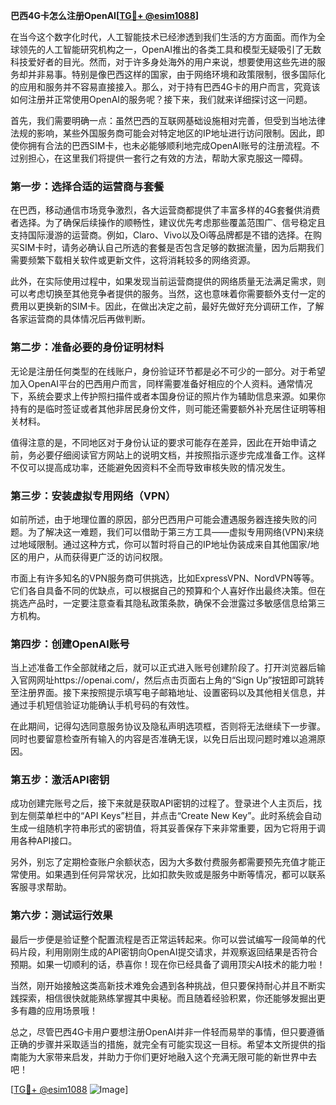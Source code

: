 **巴西4G卡怎么注册OpenAI[[TG💪+ @esim1088](https://t.me/s/esim1088)]**

在当今这个数字化时代，人工智能技术已经渗透到我们生活的方方面面。而作为全球领先的人工智能研究机构之一，OpenAI推出的各类工具和模型无疑吸引了无数科技爱好者的目光。然而，对于许多身处海外的用户来说，想要使用这些先进的服务却并非易事。特别是像巴西这样的国家，由于网络环境和政策限制，很多国际化的应用和服务并不容易直接接入。那么，对于持有巴西4G卡的用户而言，究竟该如何注册并正常使用OpenAI的服务呢？接下来，我们就来详细探讨这一问题。

首先，我们需要明确一点：虽然巴西的互联网基础设施相对完善，但受到当地法律法规的影响，某些外国服务商可能会对特定地区的IP地址进行访问限制。因此，即使你拥有合法的巴西SIM卡，也未必能够顺利地完成OpenAI账号的注册流程。不过别担心，在这里我们将提供一套行之有效的方法，帮助大家克服这一障碍。

### 第一步：选择合适的运营商与套餐

在巴西，移动通信市场竞争激烈，各大运营商都提供了丰富多样的4G套餐供消费者选择。为了确保后续操作的顺畅性，建议优先考虑那些覆盖范围广、信号稳定且支持国际漫游的运营商。例如，Claro、Vivo以及Oi等品牌都是不错的选择。在购买SIM卡时，请务必确认自己所选的套餐是否包含足够的数据流量，因为后期我们需要频繁下载相关软件或更新文件，这将消耗较多的网络资源。

此外，在实际使用过程中，如果发现当前运营商提供的网络质量无法满足需求，则可以考虑切换至其他竞争者提供的服务。当然，这也意味着你需要额外支付一定的费用以更换新的SIM卡。因此，在做出决定之前，最好先做好充分调研工作，了解各家运营商的具体情况后再做判断。

### 第二步：准备必要的身份证明材料

无论是注册任何类型的在线账户，身份验证环节都是必不可少的一部分。对于希望加入OpenAI平台的巴西用户而言，同样需要准备好相应的个人资料。通常情况下，系统会要求上传护照扫描件或者本国身份证的照片作为辅助信息来源。如果你持有的是临时签证或者其他非居民身份文件，则可能还需要额外补充居住证明等相关材料。

值得注意的是，不同地区对于身份认证的要求可能存在差异，因此在开始申请之前，务必要仔细阅读官方网站上的说明文档，并按照指示逐步完成准备工作。这样不仅可以提高成功率，还能避免因资料不全而导致审核失败的情况发生。

### 第三步：安装虚拟专用网络（VPN）

如前所述，由于地理位置的原因，部分巴西用户可能会遭遇服务器连接失败的问题。为了解决这一难题，我们可以借助于第三方工具——虚拟专用网络(VPN)来绕过地域限制。通过这种方式，你可以暂时将自己的IP地址伪装成来自其他国家/地区的用户，从而获得更广泛的访问权限。

市面上有许多知名的VPN服务商可供挑选，比如ExpressVPN、NordVPN等等。它们各自具备不同的优缺点，可以根据自己的预算和个人喜好作出最终决策。但在挑选产品时，一定要注意查看其隐私政策条款，确保不会泄露过多敏感信息给第三方机构。

### 第四步：创建OpenAI账号

当上述准备工作全部就绪之后，就可以正式进入账号创建阶段了。打开浏览器后输入官网网址https://openai.com/，然后点击页面右上角的“Sign Up”按钮即可跳转至注册界面。接下来按照提示填写电子邮箱地址、设置密码以及其他相关信息，并通过手机短信验证功能确认手机号码的有效性。

在此期间，记得勾选同意服务协议及隐私声明选项框，否则将无法继续下一步骤。同时也要留意检查所有输入的内容是否准确无误，以免日后出现问题时难以追溯原因。

### 第五步：激活API密钥

成功创建完账号之后，接下来就是获取API密钥的过程了。登录进个人主页后，找到左侧菜单栏中的“API Keys”栏目，并点击“Create New Key”。此时系统会自动生成一组随机字符串形式的密钥值，将其妥善保存下来非常重要，因为它将用于调用各种API接口。

另外，别忘了定期检查账户余额状态，因为大多数付费服务都需要预先充值才能正常使用。如果遇到任何异常状况，比如扣款失败或是服务中断等情况，都可以联系客服寻求帮助。

### 第六步：测试运行效果

最后一步便是验证整个配置流程是否正常运转起来。你可以尝试编写一段简单的代码片段，利用刚刚生成的API密钥向OpenAI提交请求，并观察返回结果是否符合预期。如果一切顺利的话，恭喜你！现在你已经具备了调用顶尖AI技术的能力啦！

当然，刚开始接触这类高新技术难免会遇到各种挑战，但只要保持耐心并且不断实践探索，相信很快就能熟练掌握其中奥秘。而且随着经验积累，你还能够发掘出更多有趣的应用场景哦！

总之，尽管巴西4G卡用户要想注册OpenAI并非一件轻而易举的事情，但只要遵循正确的步骤并采取适当的措施，就完全有可能实现这一目标。希望本文所提供的指南能为大家带来启发，并助力于你们更好地融入这个充满无限可能的新世界中去吧！

[[TG💪+ @esim1088](https://t.me/s/esim1088) ![Image](https://i.postimg.cc/4NQfJmqS/Snipaste-2025-05-13-00-14-12.png)]